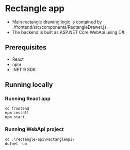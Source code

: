 # Rectangle app

- Main rectangle drawing logic is contained by ./frontend/src/components/RectangleDrawer.js
- The backend is built as ASP.NET Core WebApi using C#.

## Prerequisites

- React
- npm
- .NET 9 SDK

## Running locally

### Running React app

```
cd frontend
npm install
npm start
```

### Running WebApi project

```
cd .\rectangle-api\RectangleApi\
dotnet run
```
